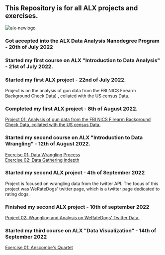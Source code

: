 ## This Repository is for all ALX projects and exercises.
![alx-newlogo](https://user-images.githubusercontent.com/98137996/187809069-06924969-2ad8-4bb2-b396-8c9159284ac1.png)
### Got accepted into the ALX Data Analysis Nanodegree Program - 20th of July 2022

### Started my first course on ALX "Introduction to Data Analysis" - 21st of July 2022.
### Started my first ALX project - 22nd of July 2022.
Project is on the analysis of gun data from the FBI NICS Firearm Background Check Data) , collated with the US census Data.
### Completed my first ALX project - 8th of August 2022.
[Project 01: Analysis of gun data from the FBI NICS Firearm Background Check Data, collated with the US census Data.](https://nbviewer.org/github/jjjeorgee/ALX-T/blob/main/Project%2001%20-%20Data%20Analysis%20Process/NCIS%20background%20checks%20data%20analysis%20collated%20with%20US%20census%20data%20.ipynb)
### Started my second course on ALX "Introduction to Data Wrangling" - 12th of August 2022.
[Exercise 01: Data Wrangling Process](https://github.com/jjjeorgee/ALX-T/blob/main/Excercises/01/Data%20wrangling.ipynb) <br>
[Exercise 02: Data Gathering indepth](https://github.com/jjjeorgee/ALX-T/blob/main/Excercises/02/Gathering%20Data.ipynb)
### Started my second ALX project - 4th of September 2022
Project is focused on wrangling data from the twitter API. The focus of this project was WeRateDogs' twitter page, which is a twitter page dedicated to rating dogs.
### Finished my second ALX project - 10th of september 2022
[Project 02: Wrangling and Analysis on WeRateDogs' Twitter Data.](https://nbviewer.ipython.org/github/jjjeorgee/ALX-T/blob/main/Project%2002%20-%20Data%20Wrangling/wrangle_act.ipynb#Cleaning%20and%20Trimming)
### Started my third course on ALX "Data Visualization" - 14th of September 2022
[Exercise 01: Anscombe's Quartet](https://github.com/jjjeorgee/ALX-T/blob/main/Excercises/03/Anscombe's%20Quartet.ipynb)
